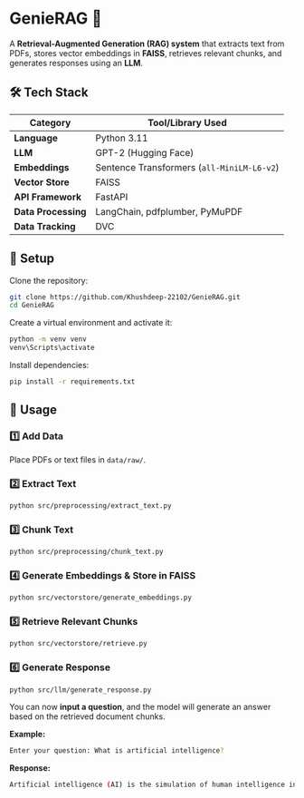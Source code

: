 # GenieRAG 🚀  
A **Retrieval-Augmented Generation (RAG) system** that extracts text from PDFs, stores vector embeddings in **FAISS**, retrieves relevant chunks, and generates responses using an **LLM**.  

## **🛠️ Tech Stack**
| **Category**        | **Tool/Library Used** |
|---------------------|----------------------|
| **Language**       | Python 3.11         |
| **LLM**            | GPT-2 (Hugging Face) |
| **Embeddings**     | Sentence Transformers (`all-MiniLM-L6-v2`) |
| **Vector Store**   | FAISS      |
| **API Framework**  | FastAPI              |
| **Data Processing** | LangChain, pdfplumber, PyMuPDF |
| **Data Tracking** | DVC |

## 🔹 Setup  
Clone the repository:  
```sh
git clone https://github.com/Khushdeep-22102/GenieRAG.git
cd GenieRAG
```

Create a virtual environment and activate it:  
```sh
python -m venv venv  
venv\Scripts\activate
```

Install dependencies:  
```sh
pip install -r requirements.txt
```

## 🔹 Usage  

### **1️⃣ Add Data**  
Place PDFs or text files in `data/raw/`.

### **2️⃣ Extract Text**  
```sh
python src/preprocessing/extract_text.py
```

### **3️⃣ Chunk Text**  
```sh
python src/preprocessing/chunk_text.py
```

### **4️⃣ Generate Embeddings & Store in FAISS**  
```sh
python src/vectorstore/generate_embeddings.py
```

### **5️⃣ Retrieve Relevant Chunks**  
```sh
python src/vectorstore/retrieve.py
```

### **6️⃣ Generate Response**  
```sh
python src/llm/generate_response.py
```
You can now **input a question**, and the model will generate an answer based on the retrieved document chunks.  

**Example:**  
```sh
Enter your question: What is artificial intelligence?
```
**Response:**  
```sh
Artificial intelligence (AI) is the simulation of human intelligence in machines that are programmed to think and learn like humans. It encompasses various technologies, such as machine learning, natural language processing, and computer vision, to enable machines to perform tasks that typically require human intelligence.
```

